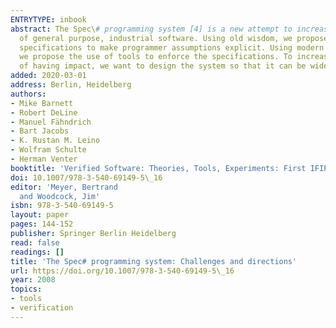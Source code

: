 ```yaml
---
ENTRYTYPE: inbook
abstract: The Spec\# programming system [4] is a new attempt to increase the quality
  of general purpose, industrial software. Using old wisdom, we propose the use of
  specifications to make programmer assumptions explicit. Using modern technology,
  we propose the use of tools to enforce the specifications. To increase its chances
  of having impact, we want to design the system so that it can be widely adopted.
added: 2020-03-01
address: Berlin, Heidelberg
authors:
- Mike Barnett
- Robert DeLine
- Manuel Fähndrich
- Bart Jacobs
- K. Rustan M. Leino
- Wolfram Schulte
- Herman Venter
booktitle: 'Verified Software: Theories, Tools, Experiments: First IFIP TC 2/WG 2.3 Conference, VSTTE 2005, Zurich, Switzerland, October 10-13, 2005, Revised Selected Papers and Discussions'
doi: 10.1007/978-3-540-69149-5\_16
editor: 'Meyer, Bertrand
  and Woodcock, Jim'
isbn: 978-3-540-69149-5
layout: paper
pages: 144-152
publisher: Springer Berlin Heidelberg
read: false
readings: []
title: 'The Spec# programming system: Challenges and directions'
url: https://doi.org/10.1007/978-3-540-69149-5\_16
year: 2008
topics:
- tools
- verification
---
```

